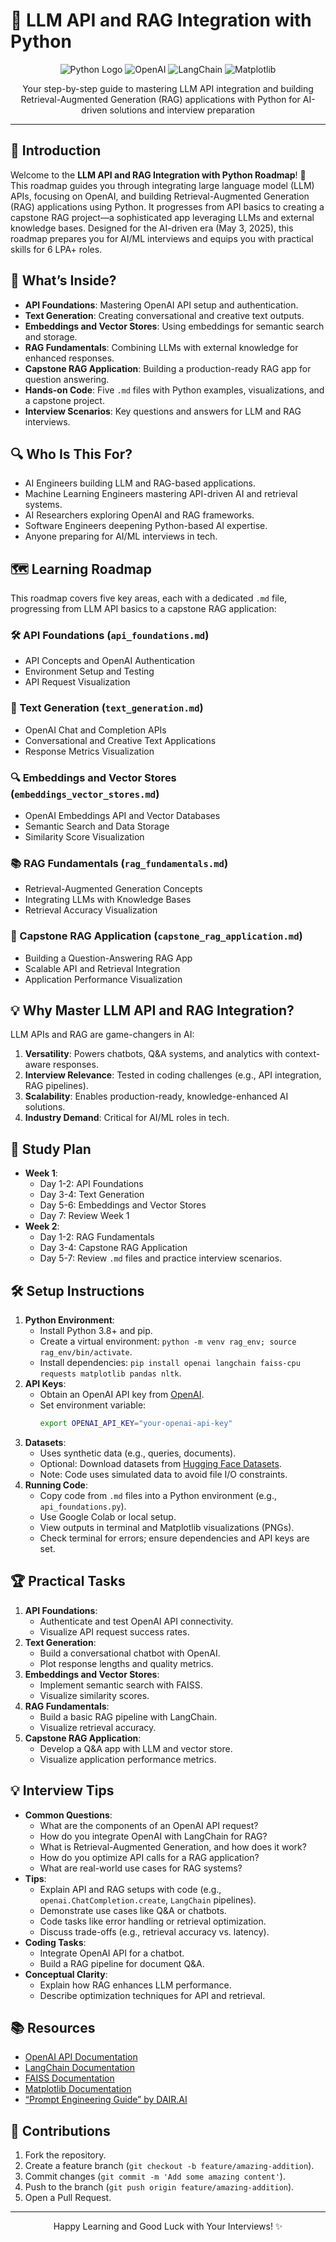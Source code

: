 # 🧠 LLM API and RAG Integration with Python

<div align="center">
  <img src="https://img.shields.io/badge/Python-3776AB?style=for-the-badge&logo=python&logoColor=white" alt="Python Logo" />
  <img src="https://img.shields.io/badge/OpenAI-412991?style=for-the-badge&logo=openai&logoColor=white" alt="OpenAI" />
  <img src="https://img.shields.io/badge/LangChain-00C4B4?style=for-the-badge&logo=langchain&logoColor=white" alt="LangChain" />
  <img src="https://img.shields.io/badge/Matplotlib-11557C?style=for-the-badge&logo=matplotlib&logoColor=white" alt="Matplotlib" />
</div>
<p align="center">Your step-by-step guide to mastering LLM API integration and building Retrieval-Augmented Generation (RAG) applications with Python for AI-driven solutions and interview preparation</p>

---

## 📖 Introduction

Welcome to the **LLM API and RAG Integration with Python Roadmap**! 🚀 This roadmap guides you through integrating large language model (LLM) APIs, focusing on OpenAI, and building Retrieval-Augmented Generation (RAG) applications using Python. It progresses from API basics to creating a capstone RAG project—a sophisticated app leveraging LLMs and external knowledge bases. Designed for the AI-driven era (May 3, 2025), this roadmap prepares you for AI/ML interviews and equips you with practical skills for 6 LPA+ roles.

## 🌟 What’s Inside?

- **API Foundations**: Mastering OpenAI API setup and authentication.
- **Text Generation**: Creating conversational and creative text outputs.
- **Embeddings and Vector Stores**: Using embeddings for semantic search and storage.
- **RAG Fundamentals**: Combining LLMs with external knowledge for enhanced responses.
- **Capstone RAG Application**: Building a production-ready RAG app for question answering.
- **Hands-on Code**: Five `.md` files with Python examples, visualizations, and a capstone project.
- **Interview Scenarios**: Key questions and answers for LLM and RAG interviews.

## 🔍 Who Is This For?

- AI Engineers building LLM and RAG-based applications.
- Machine Learning Engineers mastering API-driven AI and retrieval systems.
- AI Researchers exploring OpenAI and RAG frameworks.
- Software Engineers deepening Python-based AI expertise.
- Anyone preparing for AI/ML interviews in tech.

## 🗺️ Learning Roadmap

This roadmap covers five key areas, each with a dedicated `.md` file, progressing from LLM API basics to a capstone RAG application:

### 🛠️ API Foundations (`api_foundations.md`)
- API Concepts and OpenAI Authentication
- Environment Setup and Testing
- API Request Visualization

### 📝 Text Generation (`text_generation.md`)
- OpenAI Chat and Completion APIs
- Conversational and Creative Text Applications
- Response Metrics Visualization

### 🔍 Embeddings and Vector Stores (`embeddings_vector_stores.md`)
- OpenAI Embeddings API and Vector Databases
- Semantic Search and Data Storage
- Similarity Score Visualization

### 📚 RAG Fundamentals (`rag_fundamentals.md`)
- Retrieval-Augmented Generation Concepts
- Integrating LLMs with Knowledge Bases
- Retrieval Accuracy Visualization

### 🌟 Capstone RAG Application (`capstone_rag_application.md`)
- Building a Question-Answering RAG App
- Scalable API and Retrieval Integration
- Application Performance Visualization

## 💡 Why Master LLM API and RAG Integration?

LLM APIs and RAG are game-changers in AI:
1. **Versatility**: Powers chatbots, Q&A systems, and analytics with context-aware responses.
2. **Interview Relevance**: Tested in coding challenges (e.g., API integration, RAG pipelines).
3. **Scalability**: Enables production-ready, knowledge-enhanced AI solutions.
4. **Industry Demand**: Critical for AI/ML roles in tech.

## 📆 Study Plan

- **Week 1**:
  - Day 1-2: API Foundations
  - Day 3-4: Text Generation
  - Day 5-6: Embeddings and Vector Stores
  - Day 7: Review Week 1
- **Week 2**:
  - Day 1-2: RAG Fundamentals
  - Day 3-4: Capstone RAG Application
  - Day 5-7: Review `.md` files and practice interview scenarios.

## 🛠️ Setup Instructions

1. **Python Environment**:
   - Install Python 3.8+ and pip.
   - Create a virtual environment: `python -m venv rag_env; source rag_env/bin/activate`.
   - Install dependencies: `pip install openai langchain faiss-cpu requests matplotlib pandas nltk`.
2. **API Keys**:
   - Obtain an OpenAI API key from [OpenAI](https://platform.openai.com/).
   - Set environment variable:
     ```bash
     export OPENAI_API_KEY="your-openai-api-key"
     ```
3. **Datasets**:
   - Uses synthetic data (e.g., queries, documents).
   - Optional: Download datasets from [Hugging Face Datasets](https://huggingface.co/datasets).
   - Note: Code uses simulated data to avoid file I/O constraints.
4. **Running Code**:
   - Copy code from `.md` files into a Python environment (e.g., `api_foundations.py`).
   - Use Google Colab or local setup.
   - View outputs in terminal and Matplotlib visualizations (PNGs).
   - Check terminal for errors; ensure dependencies and API keys are set.

## 🏆 Practical Tasks

1. **API Foundations**:
   - Authenticate and test OpenAI API connectivity.
   - Visualize API request success rates.
2. **Text Generation**:
   - Build a conversational chatbot with OpenAI.
   - Plot response lengths and quality metrics.
3. **Embeddings and Vector Stores**:
   - Implement semantic search with FAISS.
   - Visualize similarity scores.
4. **RAG Fundamentals**:
   - Build a basic RAG pipeline with LangChain.
   - Visualize retrieval accuracy.
5. **Capstone RAG Application**:
   - Develop a Q&A app with LLM and vector store.
   - Visualize application performance metrics.

## 💡 Interview Tips

- **Common Questions**:
  - What are the components of an OpenAI API request?
  - How do you integrate OpenAI with LangChain for RAG?
  - What is Retrieval-Augmented Generation, and how does it work?
  - How do you optimize API calls for a RAG application?
  - What are real-world use cases for RAG systems?
- **Tips**:
  - Explain API and RAG setups with code (e.g., `openai.ChatCompletion.create`, `LangChain` pipelines).
  - Demonstrate use cases like Q&A or chatbots.
  - Code tasks like error handling or retrieval optimization.
  - Discuss trade-offs (e.g., retrieval accuracy vs. latency).
- **Coding Tasks**:
  - Integrate OpenAI API for a chatbot.
  - Build a RAG pipeline for document Q&A.
- **Conceptual Clarity**:
  - Explain how RAG enhances LLM performance.
  - Describe optimization techniques for API and retrieval.

## 📚 Resources

- [OpenAI API Documentation](https://platform.openai.com/docs/)
- [LangChain Documentation](https://python.langchain.com/docs/)
- [FAISS Documentation](https://github.com/facebookresearch/faiss)
- [Matplotlib Documentation](https://matplotlib.org/stable/contents.html)
- [“Prompt Engineering Guide” by DAIR.AI](https://www.promptingguide.ai/)

## 🤝 Contributions

1. Fork the repository.
2. Create a feature branch (`git checkout -b feature/amazing-addition`).
3. Commit changes (`git commit -m 'Add some amazing content'`).
4. Push to the branch (`git push origin feature/amazing-addition`).
5. Open a Pull Request.

---

<div align="center">
  <p>Happy Learning and Good Luck with Your Interviews! ✨</p>
</div>